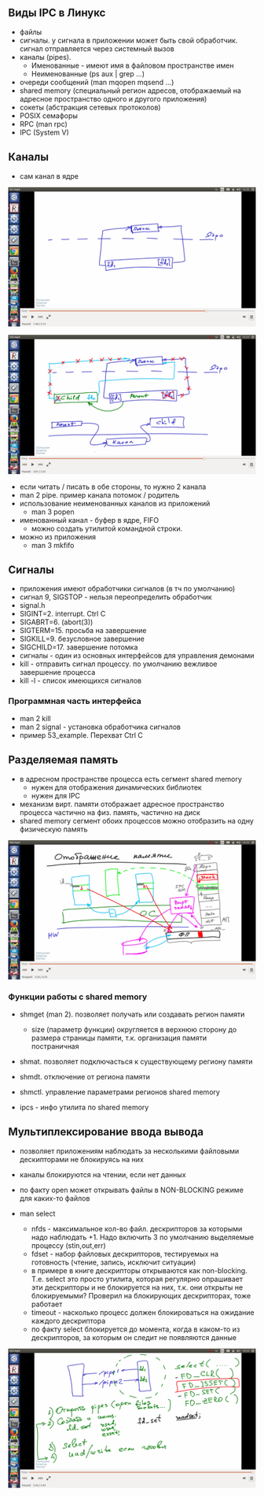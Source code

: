 ## Виды IPC в Линукс

* файлы
* сигналы. у сигнала в приложении может быть свой обработчик. сигнал отправляется через системный вызов
* каналы (pipes). 
  * Именованные - имеют имя в файловом пространстве имен
  * Неименованные (ps aux | grep ...)
* очереди сообщений (man mqopen mqsend ...)
* shared memory (специальный регион адресов, отображаемый на адресное пространство одного и другого приложения)
* сокеты (абстракция сетевых протоколов)
* POSIX семафоры
* RPC (man rpc)
* IPC (System V)
  
## Каналы

* сам канал в ядре

![](pics/2.png)

![](pics/3.png)

* если читать / писать в обе стороны, то нужно 2 канала
* man 2 pipe. пример канала потомок / родитель
* использование неименованных каналов из приложений
  * man 3 popen
* именованный канал - буфер в ядре, FIFO
  * можно создать утилитой командной строки. 
* можно из приложения
  * man 3 mkfifo
  
## Сигналы

* приложения имеют обработчики сигналов (в тч по умолчанию)
* сигнал 9, SIGSTOP - нельзя переопределить обработчик
* signal.h
* SIGINT=2. interrupt. Ctrl C
* SIGABRT=6. (abort(3))
* SIGTERM=15. просьба на завершение
* SIGKILL=9. безусловное завершение
* SIGCHILD=17. завершение потомка
* сигналы - один из основных интерфейсов для управления демонами
* kill - отправить сигнал процессу. по умолчанию вежливое завершение процесса
* kill -l - список имеющихся сигналов

### Программная часть интерфейса

* man 2 kill
* man 2 signal - установка обработчика сигналов
* пример 53_example. Перехват Ctrl C

## Разделяемая память

* в адресном пространстве процесса есть сегмент shared memory
  * нужен для отображения динамических библиотек
  * нужен для IPC
* механизм вирт. памяти отображает адресное пространство процесса частично на физ. память, частично на диск
* shared memory сегмент обоих процессов можно отобразить на одну физическую память

![](pics/4.png)


### Функции работы с shared memory

* shmget (man 2). позволяет получать или создавать регион памяти
  * size (параметр функции) округляется в верхнюю сторону до размера страницы памяти, т.к. организация памяти постраничная
* shmat. позволяет подключасться к существующему региону памяти
* shmdt. отключение от региона памяти
* shmctl. управление параметрами регионов shared memory

* ipcs - инфо утилита по shared memory

## Мультиплексирование ввода вывода

* позволяет приложениям наблюдать за несколькими файловыми дескипторами не блокируясь на них
* каналы блокируются на чтении, если нет данных
* по факту open может открывать файлы в NON-BLOCKING режиме для каких-то файлов




* man select
  * nfds - максимальное кол-во файл. дескрипторов за которыми надо наблюдать +1. Надо включить 3 по умолчанию выделяемые процессу (stin,out,err)
  * fdset - набор файловых дескрипторов, тестируемых на готовность (чтение, запись, исключит ситуации)
  * в примере в книге дескрипторы открываются как non-blocking. Т.е. select это просто утилита, которая регулярно опрашивает эти дескрипторы и не блокируется на них, т.к. они открыты не блокируемыми? Проверил на блокирующих дескрипторах, тоже работает
  * timeout - насколько процесс должен блокироваться на ожидание каждого дескриптора
  * по факту select блокируется до момента, когда в каком-то из дескрипторов, за которым он следит не появляются данные
  
![](pics/7.png)



